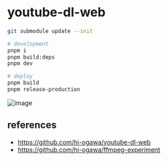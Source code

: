 # youtube-dl-web

```sh
git submodule update --init

# development
pnpm i
pnpm build:deps
pnpm dev

# deploy
pnpm build
pnpm release-production
```

![image](https://user-images.githubusercontent.com/4232207/202964423-e74c0db6-8873-4b48-bd7c-d734697cf8e2.png)

## references

- https://github.com/hi-ogawa/youtube-dl-web
- https://github.com/hi-ogawa/ffmpeg-experiment

